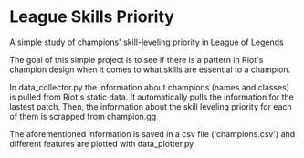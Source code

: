 # League Skills Priority
A simple study of champions' skill-leveling priority in League of Legends

The goal of this simple project is to see if there is a pattern in Riot's champion design when it comes to
what skills are essential to a champion.

In data_collector.py the information about champions (names and classes) is pulled from Riot's static data. It automatically pulls the information for the lastest patch. Then, the information about the skill leveling priority for each of them is scrapped from champion.gg

The aforementioned information is saved in a csv file ('champions.csv') and different features are plotted with data_plotter.py


